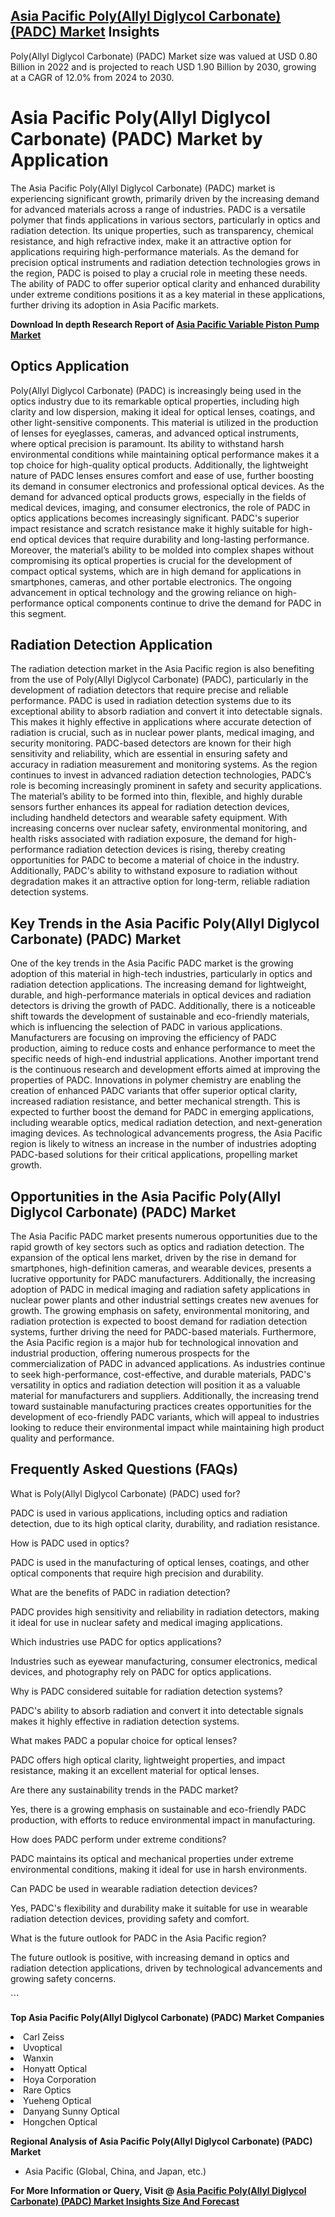 <h2><a href="https://www.verifiedmarketreports.com/download-sample/?rid=357748&amp;utm_source=Github-Feb&amp;utm_medium=219" target="_blank">Asia Pacific Poly(Allyl Diglycol Carbonate) (PADC) Market</a> Insights</h2><p>Poly(Allyl Diglycol Carbonate) (PADC) Market size was valued at USD 0.80 Billion in 2022 and is projected to reach USD 1.90 Billion by 2030, growing at a CAGR of 12.0% from 2024 to 2030.</p><p><h1>Asia Pacific Poly(Allyl Diglycol Carbonate) (PADC) Market by Application</h1> <p>The Asia Pacific Poly(Allyl Diglycol Carbonate) (PADC) market is experiencing significant growth, primarily driven by the increasing demand for advanced materials across a range of industries. PADC is a versatile polymer that finds applications in various sectors, particularly in optics and radiation detection. Its unique properties, such as transparency, chemical resistance, and high refractive index, make it an attractive option for applications requiring high-performance materials. As the demand for precision optical instruments and radiation detection technologies grows in the region, PADC is poised to play a crucial role in meeting these needs. The ability of PADC to offer superior optical clarity and enhanced durability under extreme conditions positions it as a key material in these applications, further driving its adoption in Asia Pacific markets. <p><strong>Download In depth Research Report of <a href="https://www.verifiedmarketreports.com/download-sample/?rid=236118&amp;utm_source=Pulse-Dec&amp;utm_medium=219" target="_blank">Asia Pacific Variable Piston Pump Market</a></strong></p></p> <h2>Optics Application</h2> <p>Poly(Allyl Diglycol Carbonate) (PADC) is increasingly being used in the optics industry due to its remarkable optical properties, including high clarity and low dispersion, making it ideal for optical lenses, coatings, and other light-sensitive components. This material is utilized in the production of lenses for eyeglasses, cameras, and advanced optical instruments, where optical precision is paramount. Its ability to withstand harsh environmental conditions while maintaining optical performance makes it a top choice for high-quality optical products. Additionally, the lightweight nature of PADC lenses ensures comfort and ease of use, further boosting its demand in consumer electronics and professional optical devices. As the demand for advanced optical products grows, especially in the fields of medical devices, imaging, and consumer electronics, the role of PADC in optics applications becomes increasingly significant. PADC's superior impact resistance and scratch resistance make it highly suitable for high-end optical devices that require durability and long-lasting performance. Moreover, the material’s ability to be molded into complex shapes without compromising its optical properties is crucial for the development of compact optical systems, which are in high demand for applications in smartphones, cameras, and other portable electronics. The ongoing advancement in optical technology and the growing reliance on high-performance optical components continue to drive the demand for PADC in this segment. <h2>Radiation Detection Application</h2> <p>The radiation detection market in the Asia Pacific region is also benefiting from the use of Poly(Allyl Diglycol Carbonate) (PADC), particularly in the development of radiation detectors that require precise and reliable performance. PADC is used in radiation detection systems due to its exceptional ability to absorb radiation and convert it into detectable signals. This makes it highly effective in applications where accurate detection of radiation is crucial, such as in nuclear power plants, medical imaging, and security monitoring. PADC-based detectors are known for their high sensitivity and reliability, which are essential in ensuring safety and accuracy in radiation measurement and monitoring systems. As the region continues to invest in advanced radiation detection technologies, PADC’s role is becoming increasingly prominent in safety and security applications. The material’s ability to be formed into thin, flexible, and highly durable sensors further enhances its appeal for radiation detection devices, including handheld detectors and wearable safety equipment. With increasing concerns over nuclear safety, environmental monitoring, and health risks associated with radiation exposure, the demand for high-performance radiation detection devices is rising, thereby creating opportunities for PADC to become a material of choice in the industry. Additionally, PADC's ability to withstand exposure to radiation without degradation makes it an attractive option for long-term, reliable radiation detection systems. <h2>Key Trends in the Asia Pacific Poly(Allyl Diglycol Carbonate) (PADC) Market</h2> <p>One of the key trends in the Asia Pacific PADC market is the growing adoption of this material in high-tech industries, particularly in optics and radiation detection applications. The increasing demand for lightweight, durable, and high-performance materials in optical devices and radiation detectors is driving the growth of PADC. Additionally, there is a noticeable shift towards the development of sustainable and eco-friendly materials, which is influencing the selection of PADC in various applications. Manufacturers are focusing on improving the efficiency of PADC production, aiming to reduce costs and enhance performance to meet the specific needs of high-end industrial applications. Another important trend is the continuous research and development efforts aimed at improving the properties of PADC. Innovations in polymer chemistry are enabling the creation of enhanced PADC variants that offer superior optical clarity, increased radiation resistance, and better mechanical strength. This is expected to further boost the demand for PADC in emerging applications, including wearable optics, medical radiation detection, and next-generation imaging devices. As technological advancements progress, the Asia Pacific region is likely to witness an increase in the number of industries adopting PADC-based solutions for their critical applications, propelling market growth. <h2>Opportunities in the Asia Pacific Poly(Allyl Diglycol Carbonate) (PADC) Market</h2> <p>The Asia Pacific PADC market presents numerous opportunities due to the rapid growth of key sectors such as optics and radiation detection. The expansion of the optical lens market, driven by the rise in demand for smartphones, high-definition cameras, and wearable devices, presents a lucrative opportunity for PADC manufacturers. Additionally, the increasing adoption of PADC in medical imaging and radiation safety applications in nuclear power plants and other industrial settings creates new avenues for growth. The growing emphasis on safety, environmental monitoring, and radiation protection is expected to boost demand for radiation detection systems, further driving the need for PADC-based materials. Furthermore, the Asia Pacific region is a major hub for technological innovation and industrial production, offering numerous prospects for the commercialization of PADC in advanced applications. As industries continue to seek high-performance, cost-effective, and durable materials, PADC's versatility in optics and radiation detection will position it as a valuable material for manufacturers and suppliers. Additionally, the increasing trend toward sustainable manufacturing practices creates opportunities for the development of eco-friendly PADC variants, which will appeal to industries looking to reduce their environmental impact while maintaining high product quality and performance. <h2>Frequently Asked Questions (FAQs)</h2> <p>What is Poly(Allyl Diglycol Carbonate) (PADC) used for?</p> <p>PADC is used in various applications, including optics and radiation detection, due to its high optical clarity, durability, and radiation resistance.</p> <p>How is PADC used in optics?</p> <p>PADC is used in the manufacturing of optical lenses, coatings, and other optical components that require high precision and durability.</p> <p>What are the benefits of PADC in radiation detection?</p> <p>PADC provides high sensitivity and reliability in radiation detectors, making it ideal for use in nuclear safety and medical imaging applications.</p> <p>Which industries use PADC for optics applications?</p> <p>Industries such as eyewear manufacturing, consumer electronics, medical devices, and photography rely on PADC for optics applications.</p> <p>Why is PADC considered suitable for radiation detection systems?</p> <p>PADC's ability to absorb radiation and convert it into detectable signals makes it highly effective in radiation detection systems.</p> <p>What makes PADC a popular choice for optical lenses?</p> <p>PADC offers high optical clarity, lightweight properties, and impact resistance, making it an excellent material for optical lenses.</p> <p>Are there any sustainability trends in the PADC market?</p> <p>Yes, there is a growing emphasis on sustainable and eco-friendly PADC production, with efforts to reduce environmental impact in manufacturing.</p> <p>How does PADC perform under extreme conditions?</p> <p>PADC maintains its optical and mechanical properties under extreme environmental conditions, making it ideal for use in harsh environments.</p> <p>Can PADC be used in wearable radiation detection devices?</p> <p>Yes, PADC's flexibility and durability make it suitable for use in wearable radiation detection devices, providing safety and comfort.</p> <p>What is the future outlook for PADC in the Asia Pacific region?</p> <p>The future outlook is positive, with increasing demand in optics and radiation detection applications, driven by technological advancements and growing safety concerns.</p> ```</p><p><strong>Top Asia Pacific Poly(Allyl Diglycol Carbonate) (PADC) Market Companies</strong></p><div data-test-id=""><p><li>Carl Zeiss</li><li> Uvoptical</li><li> Wanxin</li><li> Honyatt Optical</li><li> Hoya Corporation</li><li> Rare Optics</li><li> Yueheng Optical</li><li> Danyang Sunny Optical</li><li> Hongchen Optical</li></p><div><strong>Regional Analysis of&nbsp;Asia Pacific Poly(Allyl Diglycol Carbonate) (PADC) Market</strong></div><ul><li dir="ltr"><p dir="ltr">Asia Pacific (Global, China, and Japan, etc.)</p></li></ul><p><strong>For More Information or Query, Visit @&nbsp;</strong><strong><a href="https://www.verifiedmarketreports.com/product/poly-allyl-diglycol-carbonate-padc-market/?utm_source=Github-Feb&amp;utm_medium=219" target="_blank">Asia Pacific Poly(Allyl Diglycol Carbonate) (PADC) Market Insights Size And Forecast</a></strong></p></div><h2>&nbsp;</h2><div data-test-id="">&nbsp;</div>
